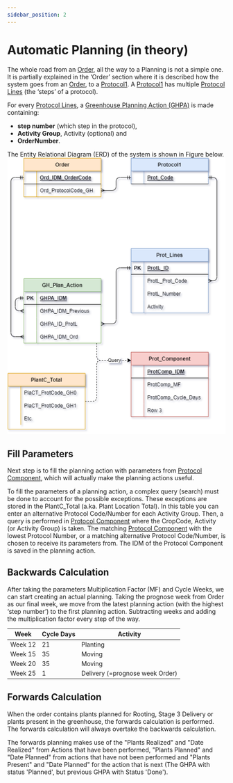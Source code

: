 ```yaml
---
sidebar_position: 2
---
```

# Automatic Planning (in theory)

The whole road from an [Order](../../Tissue_Culture/Order.md), all the way to a Planning is not a simple one. It is partially explained in the ‘Order’ section where it is described how the system goes from an [Order](../../Tissue_Culture/Order.md), to a [Protocol1](Protocol1.md). A [Protocol1](Protocol1.md) has multiple [Protocol Lines](Prot_Lines.md) (the ‘steps’ of a protocol).

For every [Protocol Lines](Prot_Lines.md), a [Greenhouse Planning Action (GHPA)](GHPA.md) is made containing:
- **step number** (which step in the protocol),
- **Activity Group**, Activity (optional) and
- **OrderNumber**.

The Entity Relational Diagram (ERD) of the system is shown in Figure below.
![](img/ERD_GHPA.png)

## Fill Parameters

Next step is to fill the planning action with parameters from [Protocol Component](../../Tissue_Culture/Prot_Component.md), which will actually make the planning actions useful.

To fill the parameters of a planning action, a complex query (search) must be done to account for the possible exceptions. These exceptions are stored in the PlantC_Total (a.ka. Plant Location Total). In this table you can enter an alternative Protocol Code/Number for each Activity Group. Then, a query is performed in [Protocol Component](../../Tissue_Culture/Prot_Component.md) where the CropCode, Activity (or Activity Group) is taken. The matching [Protocol Component](../../Tissue_Culture/Prot_Component.md) with the lowest Protocol Number, or a matching alternative Protocol Code/Number, is chosen to receive its parameters from. The IDM of the Protocol Component is saved in the planning action.

## Backwards Calculation

After taking the parameters Multiplication Factor (MF) and Cycle Weeks, we can start creating an actual planning. Taking the prognose week from Order as our final week, we move from the latest planning action (with the highest ‘step number’) to the first planning action. Subtracting weeks and adding the multiplication factor every step of the way.


|  Week   | Cycle Days | Activity                        |
| ------- | ---------- | ------------------------------- |
| Week 12 | 21         | Planting                        |
| Week 15 | 35         | Moving                          |
| Week 20 | 35         | Moving                          |
| Week 25 | 1          | Delivery (=prognose week Order) |

## Forwards Calculation

When the order contains plants planned for Rooting, Stage 3 Delivery or plants present in the greenhouse, the forwards calculation is performed. The forwards calculation will always overtake the backwards calculation.

The forwards planning makes use of the "Plants Realized" and "Date Realized" from Actions that have been performed, "Plants Planned" and "Date Planned" from actions that have not been performed and "Plants Present" and "Date Planned" for the action that is next (The GHPA with status 'Planned', but previous GHPA with Status 'Done').